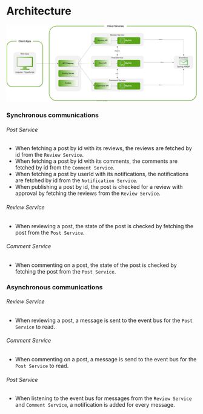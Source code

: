 # Architecture
![Architecture](https://github.com/pxlit-projects/project-Su-zenGeurtsPXL-1/blob/main/architecture/architecture.drawio.svg)

### Synchronous communications
###### Post Service
- When fetching a post by id with its reviews, the reviews are fetched by id from the `Review Service`.
- When fetching a post by id with its comments, the comments are fetched by id from the `Comment Service`.
- When fetching a post by userId with its notifications, the notifications are fetched by id from the `Notification Service`.
- When publishing a post by id, the post is checked for a review with approval by fetching the reviews from the `Review Service`.

###### Review Service
- When reviewing a post, the state of the post is checked by fetching the post from the `Post Service`.

###### Comment Service
- When commenting on a post, the state of the post is checked by fetching the post from the `Post Service`.

### Asynchronous communications
###### Review Service
- When reviewing a post, a message is sent to the event bus for the `Post Service` to read.

###### Comment Service
- When commenting on a post, a message is send to the event bus for the `Post Service` to read.

###### Post Service
- When listening to the event bus for messages from the `Review Service` and `Comment Service`, a notification is added for every message.
